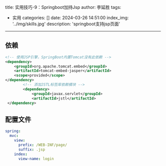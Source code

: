title: 实用技巧-9：Springboot加持Jsp
author: 李延胜
tags:
  - 实用
categories: []
date: 2024-03-26 14:51:00
index_img: '../img/skills.jpg'
description: 'springboot支持jsp页面'
---
## 依赖

```xml
<!-- 使用JSP引擎，SpringBoot内置Tomcat没有此依赖 -->
<dependency>
    <groupId>org.apache.tomcat.embed</groupId>
    <artifactId>tomcat-embed-jasper</artifactId>
    <scope>provided</scope>
</dependency>
        <!-- 添加JSTL标签库依赖模块 -->
        <dependency>
            <groupId>javax.servlet</groupId>
            <artifactId>jstl</artifactId>
 </dependency>
```
## 配置文件
```yaml
spring:
  mvc:
    view:
      prefix: /WEB-INF/page/
      suffix: .jsp
    index:
      view-name: login
```
